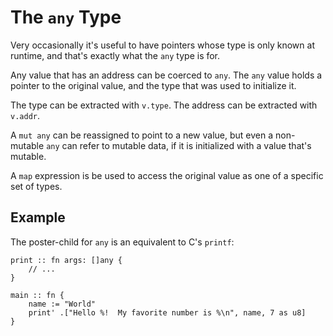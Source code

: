 # The `any` Type
Very occasionally it's useful to have pointers whose type is only known at runtime, and that's exactly what the `any` type is for.

Any value that has an address can be coerced to `any`.  The `any` value holds a pointer to the original value, and the type that was used to initialize it.

The type can be extracted with `v.type`.
The address can be extracted with `v.addr`.

A `mut any` can be reassigned to point to a new value, but even a non-mutable `any` can refer to mutable data, if it is initialized with a value that's mutable.

A `map` expression is be used to access the original value as one of a specific set of types.

## Example
The poster-child for `any` is an equivalent to C's `printf`:
```foot
print :: fn args: []any {
    // ...
}

main :: fn {
    name := "World"
    print' .["Hello %!  My favorite number is %\n", name, 7 as u8]
}
```